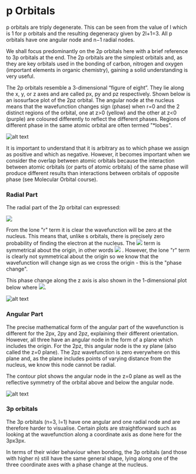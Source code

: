 # p Orbitals

p orbitals are triply degenerate. This can be seen from the value of l which is 1 for p orbitals and the resulting degeneracy given by 2l+1=3. All p orbitals have one angular node and n−1 radial nodes. 

We shall focus predominantly on the 2p orbitals here with a brief reference to 3p orbitals at the end. The 2p orbitals are the  simplest orbitals and, as they are key orbitals used in the bonding of carbon, nitrogen and oxygen (important elements in organic chemistry), gaining a solid understanding is very useful. 

The 2p orbitals resemble a 3-dimensional “figure of eight”. They lie along the x, y, or z axes and are called px, py and pz respectively. Shown below is an isosurface plot of the 2pz orbital. The angular node at the nucleus means that the wavefunction changes sign (phase) when r=0 and the 2 distinct regions of the orbital, one at z>0 (yellow) and the other at z<0 (purple) are coloured differently to reflect the different phases. Regions of different phase in the same atomic orbital are often termed "*lobes".

![alt text](https://github.com/Oxbridge-Science-Academy/Chemistry_Courses/blob/master/Atomic_Orbitals/Figures/pz_iso.png)


It is important to understand that it is arbitrary as to which phase we assign as positive and which as negative. However, it becomes important when we consider the overlap between atomic orbitals because the interaction between atomic orbitals (or parts of atomic orbitals) of the same phase will produce different results than interactions between orbitals of opposite phase (see Molecular Orbital course). 


### Radial Part

The radial part of the 2p orbital can expressed:

<img src="https://render.githubusercontent.com/render/math?math=\displaystyle R_{2p}(r) \propto r e^{-r^2}">

From the lone "r" term it is clear the wavefunction will be zero at the nucleus. This means that, unlike s orbitals, there is precisely zero probability of finding the electron at the nucleus. The <img src="https://render.githubusercontent.com/render/math?math=\displaystyle e^{-r^2}"> term is symmetrical about the origin, in other words <img src="https://render.githubusercontent.com/render/math?math=\displaystyle e^{-r^2}=e^{-(-r)^2}"> . However, the lone "r" term is clearly not symmetrical about the origin so we know that the wavefunction will change sign as we cross the origin - this is the "phase change". 

This phase change along the z axis is also shown in the 1-dimensional plot below where <img src="https://render.githubusercontent.com/render/math?math=\displaystyle r=z ">. 

![alt text](https://github.com/Oxbridge-Science-Academy/Chemistry_Courses/blob/master/Atomic_Orbitals/Figures/2pz%20along%20axis.png)

### Angular Part 

The precise mathematical form of the angular part of the wavefunction is different for the 2px, 2py and 2pz, explaining their different orientation. However, all three have an angular node in the form of a plane which includes the origin. For the 2pz, this angular node is the xy plane (also called the z=0 plane). The 2pz wavefunction is zero everywhere on this plane and, as the plane includes points of varying distance from the nucleus, we know this node cannot be radial. 
 
The contour plot shows the angular node in the z=0 plane as well as the reflective symmetry of the orbital above and below the angular node. 

![alt text](https://github.com/Oxbridge-Science-Academy/Chemistry_Courses/blob/master/Atomic_Orbitals/Figures/2pz%20contour.png)

### 3p orbitals

The 3p orbitals (n=3, l=1) have one angular and one radial node and are therefore harder to visualise. 
Certain plots are straightforward such as looking at the wavefunction along a coordinate axis as done here for the 3px3px. 
 
In terms of their wider behaviour when bonding, the 3p orbitals (and those with higher n) still have the same general shape, lying along one of the three coordinate axes with a phase change at the nucleus. 

